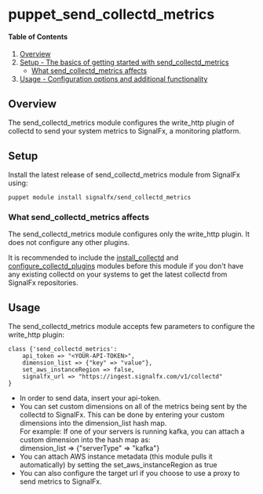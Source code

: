 
# puppet_send_collectd_metrics

#### Table of Contents

1. [Overview](#overview)
2. [Setup - The basics of getting started with send_collectd_metrics](#setup)
    * [What send_collectd_metrics affects](#what-send_collectd_metrics-affects)
3. [Usage - Configuration options and additional functionality](#usage)

## Overview

The send_collectd_metrics module configures the write_http plugin of collectd to send your system metrics to SignalFx, a monitoring platform.

## Setup
Install the latest release of send_collectd_metrics module from SignalFx using:
```shell
puppet module install signalfx/send_collectd_metrics
```

### What send_collectd_metrics affects

The send_collectd_metrics module configures only the write_http plugin. It does not configure any other plugins.

It is recommended to include the [install_collectd](https://github.com/signalfx/puppet_install_collectd) and [configure_collectd_plugins](https://github.com/signalfx/puppet_configure_collectd_plugins) modules before this module if you don't have any existing collectd on your systems to get the latest collectd from SignalFx repositories.

## Usage

The send_collectd_metrics module accepts few parameters to configure the write_http plugin:
```shell
class {'send_collectd_metrics':
    api_token => "<YOUR-API-TOKEN>",
    dimension_list => {"key" => "value"},
    set_aws_instanceRegion => false,
    signalfx_url => "https://ingest.signalfx.com/v1/collectd"
}
```
 * In order to send data, insert your api-token. 
 * You can set custom dimensions on all of the metrics being sent by the collectd to SignalFx. This can be done by entering your custom dimensions into the dimension_list hash map.  
   For example: If one of your servers is running kafka, you can attach a custom dimension into the hash map as:  
   dimension_list => {"serverType" => "kafka"}
 * You can attach AWS instance metadata (this module pulls it automatically) by setting the set_aws_instanceRegion as true
 * You can also configure the target url if you choose to use a proxy to send metrics to SignalFx.





